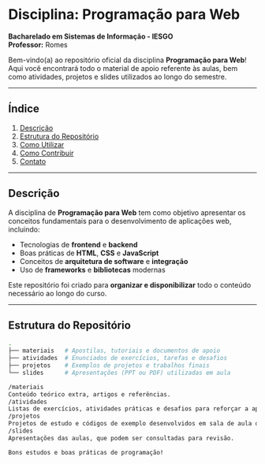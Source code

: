 # Disciplina: Programação para Web
**Bacharelado em Sistemas de Informação - IESGO**  
**Professor:** Romes

Bem-vindo(a) ao repositório oficial da disciplina **Programação para Web**!  
Aqui você encontrará todo o material de apoio referente às aulas, bem como atividades, projetos e slides utilizados ao longo do semestre.

---

## Índice
1. [Descrição](#descrição)
2. [Estrutura do Repositório](#estrutura-do-repositório)
3. [Como Utilizar](#como-utilizar)
4. [Como Contribuir](#como-contribuir)
5. [Contato](#contato)

---

## Descrição
A disciplina de **Programação para Web** tem como objetivo apresentar os conceitos fundamentais para o desenvolvimento de aplicações web, incluindo:

- Tecnologias de **frontend** e **backend**  
- Boas práticas de **HTML**, **CSS** e **JavaScript**  
- Conceitos de **arquitetura de software** e **integração**  
- Uso de **frameworks** e **bibliotecas** modernas  

Este repositório foi criado para **organizar e disponibilizar** todo o conteúdo necessário ao longo do curso.

---

## Estrutura do Repositório

```bash
.
├── materiais   # Apostilas, tutoriais e documentos de apoio
├── atividades  # Enunciados de exercícios, tarefas e desafios
├── projetos    # Exemplos de projetos e trabalhos finais
└── slides      # Apresentações (PPT ou PDF) utilizadas em aula

/materiais
Conteúdo teórico extra, artigos e referências.
/atividades
Listas de exercícios, atividades práticas e desafios para reforçar a aprendizagem.
/projetos
Projetos de estudo e códigos de exemplo desenvolvidos em sala de aula ou entregues pelos(as) alunos(as).
/slides
Apresentações das aulas, que podem ser consultadas para revisão.

Bons estudos e boas práticas de programação!
